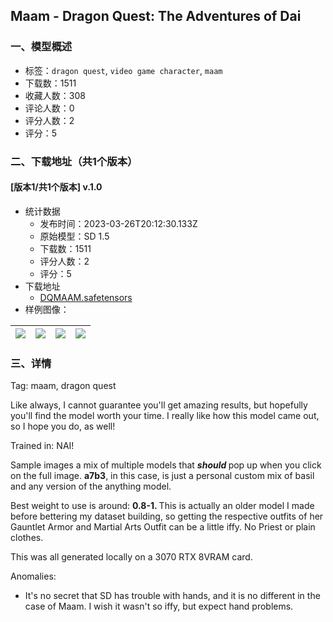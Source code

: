 ## Maam - Dragon Quest: The Adventures of Dai
### 一、模型概述

- 标签：`dragon quest`, `video game character`, `maam`
- 下载数：1511
- 收藏人数：308
- 评论人数：0
- 评分人数：2
- 评分：5

### 二、下载地址（共1个版本）

#### [版本1/共1个版本] v.1.0

- 统计数据
  - 发布时间：2023-03-26T20:12:30.133Z
  - 原始模型：SD 1.5
  - 下载数：1511
  - 评分人数：2
  - 评分：5
- 下载地址
  - [DQMAAM.safetensors](https://civitai.com/api/download/models/29236)
- 样例图像：

| <img src="https://image.civitai.com/xG1nkqKTMzGDvpLrqFT7WA/32c3e6e4-d481-4c60-8122-7dc57b217f00/width=450/330353.jpeg" /> | <img src="https://image.civitai.com/xG1nkqKTMzGDvpLrqFT7WA/34d41035-fb7c-4016-1afe-da577452b200/width=450/330361.jpeg" /> | <img src="https://image.civitai.com/xG1nkqKTMzGDvpLrqFT7WA/706ed7fb-f907-495d-87a3-8fd5caa68800/width=450/330362.jpeg" /> | <img src="https://image.civitai.com/xG1nkqKTMzGDvpLrqFT7WA/1670a01c-feaa-4c57-b4e0-30b5ac683400/width=450/330360.jpeg" /> |
| ---- | ---- | ---- | ---- |


### 三、详情
<p>Tag: maam, dragon quest</p><p></p><p>Like always, I cannot guarantee you'll get amazing results, but hopefully you'll find the model worth your time. I really like how this model came out, so I hope you do, as well!</p><p></p><p>Trained in: NAI!</p><p></p><p>Sample images a mix of multiple models that <strong><em>should </em></strong>pop up when you click on the full image. <strong>a7b3</strong>, in this case, is just a personal custom mix of basil and any version of the anything model.  </p><p></p><p>Best weight to use is around: <strong>0.8-1. </strong>This is actually an older model I made before bettering my dataset building, so getting the respective outfits of her Gauntlet Armor and Martial Arts Outfit can be a little iffy. No Priest or plain clothes.</p><p></p><p>This was all generated locally on a 3070 RTX 8VRAM card.</p><p></p><p>Anomalies:</p><ul><li><p>It's no secret that SD has trouble with hands, and it is no different in the case of Maam. I wish it wasn't so iffy, but expect hand problems.</p></li></ul>